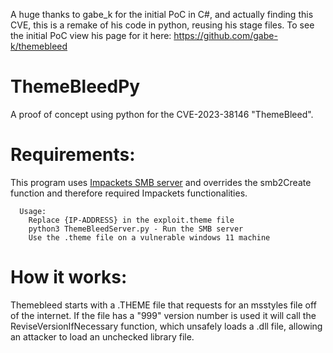 A huge thanks to gabe_k for the initial PoC in C#, and actually finding this CVE, this is a remake of his code in python, reusing his stage files.
To see the initial PoC view his page for it here: <https://github.com/gabe-k/themebleed>
# ThemeBleedPy
A proof of concept using python for the CVE-2023-38146 "ThemeBleed".
# Requirements:
This program uses [Impackets SMB server](https://github.com/fortra/impacket) and overrides the smb2Create function and therefore required Impackets functionalities.
```
  Usage:
    Replace {IP-ADDRESS} in the exploit.theme file
    python3 ThemeBleedServer.py - Run the SMB server
    Use the .theme file on a vulnerable windows 11 machine
```

# How it works:
Themebleed starts with a .THEME file that requests for an msstyles file off of the internet.
If the file has a "999" version number is used it will call the ReviseVersionIfNecessary function, which unsafely loads a .dll file, allowing an attacker to load an unchecked library file.

